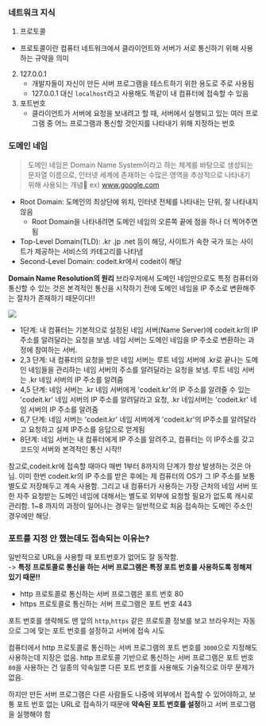 ### 네트워크 지식
1. 프로토콜
  * 프로토콜이란 컴퓨터 네트워크에서 클라이언트와 서버가 서로 통신하기 위해 사용하는 규약을 의미
2. 127.0.0.1
   * 개발자들이 자신이 만든 서버 프로그램을 테스트하기 위한 용도로 주로 사용됨
   * 127.0.0.1 대신 `localhost`라고 사용해도 똑같이 내 컴퓨터에 접속할 수 있음
3. 포트번호
   * 클라이언트가 서버에 요청을 보내려고 할 때, 서버에서 실행되고 있는 여러 프로그램 중 어느 프로그램과 통신할 것인지를 나타내기 위해 지정하는 번호 


### 도메인 네임
> 도메인 네임은 Domain Name System이라고 하는 체계를 바탕으로 생성되는 문자열 이름으로, 인터넷 세계에 존재하는 수많은 영역을 추상적으로 나타내기 위해 사용되는 개념 ex)  www.google.com
* Root Domain: 도메인의 최상단에 위치, 인터넷 전체를 나타내는 단위, 잘 나타내지 않음
  * Root Domain을 나타내려면 도메인 네임의 오른쪽 끝에 점을 하나 더 찍어주면 됨
* Top-Level Domain(TLD): .kr .jp .net 등이 해당, 사이트가 속한 국가 또는 사이트가 제공하는 서비스의 카테고리를 나타냄
* Second-Level Domain: codeit.kr에서 codeit이 해당 

**Domain Name Resolution의 원리**
브라우저에서 도메인 네임만으로도 특정 컴퓨터와 통신할 수 있는 것은 본격적인 통신을 시작하기 전에 도메인 네임을 IP 주소로 변환해주는 절차가 존재하기 때문이다!!  

![](https://bakey-api.codeit.kr/api/files/resource?root=static&seqId=3720&directory=Untitled%201.png&name=Untitled+1.png)

* 1단계: 내 컴퓨터는 기본적으로 설정된 네임 서버(Name Server)에 codeit.kr의 IP 주소를 알려달라는 요청을 보냄. 네임 서버는 도메인 네임을 IP 주소로 변환하는 과정에 참여하는 서버. 
* 2,3 단계: 내 컴퓨터의 요청을 받은 네임 서버는 루트 네임 서버에 .kr로 끝나는 도메인 네임들을 관리하는 네임 서버의 주소를 알려달라는 요청을 보냄. 루트 네임 서버는 .kr 네임 서버의 IP 주소를 알려줌
* 4,5 단계: 네임 서버는 .kr 네임 서버에게 'codeit.kr'의 IP 주소를 알려줄 수 있는 'codeit.kr' 네임 서버의 IP 주소를 알려달라고 요청, .kr 네임서버는 'codeit.kr' 네임 서버의 IP 주소를 알려줌
* 6,7 단계: 네임 서버는 'codeit.kr' 네임 서버에게 'codeit.kr'의 IP주소를 알려달라고 요청하고 실제 IP주소를 응답으로 얻게됨
* 8단계: 네임 서버는 내 컴퓨터에게 IP 주소를 알려주고, 컴퓨터는 이 IP주소를 갖고 코드잇 서버와 본격적인 통신 시작!!

 참고로,codeit.kr에 접속할 때마다 매번 1부터 8까지의 단계가 항상 발생하는 것은 아님. 이미 한번 codeit.kr의 IP 주소를 받은 후에는 제 컴퓨터의 OS가 그 IP 주소를 보통 별도로 저장해두고 계속 사용함. 그리고 내 컴퓨터가 사용하는 가장 근처의 네임 서버 또한 자주 요청받는 도메인 네임에 대해서는 별도로 외부에 요청할 필요가 없도록 캐시로 관리함. 1~8 까지의 과정이 일어나는 경우는 일반적으로 처음 접속하는 도메인 주소인 경우에만 해당.

### 포트를 지정 안 했는데도 접속되는 이유는?

일반적으로 URL을 사용할 때 포트번호가 없어도 잘 동작함.  
-> **특정 프로토콜로 통신을 하는 서버 프로그램은 특정 포트 번호를 사용하도록 정해져 있기 때문!!**
* http 프로토콜로 통신하는 서버 프로그램은 포트 번호 80
* https 프로토콜로 통신하는 서버 프로그램은 포트 번호 443

포트 번호를 생략해도 맨 앞의 `http`,`https` 같은 프로토콜 정보를 보고 브라우저는 자동으로 그에 맞는 포트 번호를 설정하고 서버에 접속 시도  

컴퓨터에서 http 프로토콜로 통신하는 서버 프로그램의 포트 번호를 `3000`으로 지정해도 사용하는데 지장은 없음. http 프로토콜 기반으로 통신하는 서버 프로그램은 포트 번호 `80`을 사용하는 건 일종의 약속일뿐 다른 포트 번호를 사용해도 기술적으로 아무 문제가 없음.  

하지만 만든 서버 프로그램은 다른 사람들도 나중에 외부에서 접속할 수 있어야하고, 보통 포트 번호 없는 URL로 접속하기 때문에 **약속된 포트 번호를 설정**하고 서버 프로그램을 실행해야 함 